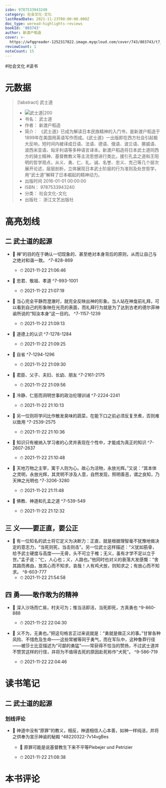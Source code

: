 ```yaml
---
isbn: 9787533943240
category: 社会文化-文化
lastReadDate: 2021-11-23T00:00:00.000Z
doc_type: weread-highlights-reviews
bookId: '803743'
author: 新渡户稻造
cover: >-
  https://wfqqreader-1252317822.image.myqcloud.com/cover/743/803743/t7_803743.jpg
reviewCount: 1
noteCount: 15
---
```

#社会文化 #读书
# 元数据
> [!abstract] 武士道
> - ![ 武士道|200](https://wfqqreader-1252317822.image.myqcloud.com/cover/743/803743/t7_803743.jpg)
> - 书名： 武士道
> - 作者： 新渡户稻造
> - 简介：     《武士道》已成为解读日本民族精神的入门书，是新渡户稻造于1899年在美国用英语写作而成。《武士道》一出版即在西方社会引起极大反响，短时间内被译成日语、法语、德语、俄语、波兰语、挪威语、波西米亚语、匈牙利语等多种语言译本。新渡户稻造将日本武士道同西方的骑士精神、基督教教义等主流思想进行类比，援引孔孟之道和王阳明的哲学观点，从义、勇、仁、礼、诚、名誉、忠义、克己等几个层次展开论述，层层剖析，立体展现日本武士阶层的行为准则及处世哲学，用“武士道”解释了日本崛起的精神动力。
> - 出版时间 2016-01-01 00:00:00
> - ISBN： 9787533943240
> - 分类： 社会文化-文化
> - 出版社： 浙江文艺出版社

# 高亮划线

## 二 武士道的起源


- 📌 禅”的目的在于确认一切现象的、甚至绝对本身背后的原则，从而让自己与之绝对和谐一致。 ^7-828-869
    - ⏱ 2021-11-22 21:06:46 

- 📌 忠君、敬祖、孝道 ^7-993-1001
    - ⏱ 2021-11-22 21:07:19 
 

- 📌 当心完全平静而澄澈时，就完全反映出神的形象。当人站在神龛前礼拜，可以看到自己的形象映在光亮的表面，而礼拜行为就是为了达到古老的德尔菲神谕所说的“知汝本身”这一目的。 ^7-1157-1239
    - ⏱ 2021-11-22 21:09:13 

- 📌 道德上的认识 ^7-1278-1284
    - ⏱ 2021-11-22 21:09:25 

- 📌 自省 ^7-1294-1296
    - ⏱ 2021-11-22 21:09:30 

- 📌 君臣、父子、夫妇、长幼、朋友 ^7-2161-2175
    - ⏱ 2021-11-22 21:09:56 

- 📌 冷静、仁慈而洞明世事的政治伦理训诫 ^7-2224-2241
    - ⏱ 2021-11-22 21:10:13 

- 📌 另一位则将学问比作散发臭味的蔬菜，在能下口之前必须反复烹煮，否则难以致用 ^7-2539-2575
    - ⏱ 2021-11-22 21:10:36 

- 📌 知识只有被纳入学习者的心灵并表现在个性中，才能成为真正的知识 ^7-2607-2637
    - ⏱ 2021-11-22 21:10:48 

- 📌 天地万物之主宰，寓于人则为心。故心为活物，永放光辉。”又说：“其本体之灵明，永放光辉，其灵明不涉及人意，自然发现，照明善恶，谓之良知，乃天神之光明也 ^7-3206-3280
    - ⏱ 2021-11-22 21:11:48 

- 📌 佛教、神道和孔孟之道 ^7-539-549
    - ⏱ 2021-11-22 21:12:32 
## 三 义——要正直，要公正


- 📌 有一位知名的武士将它定义为决断力：正直，就是根据理智毫不犹豫地做决定的意志力，“当死则死，当击则击”。另一位武士这样描述：“义犹如筋骨，给予武士硬度与高度——无骨，头不可立于椎；无义，虽有才学不足以立于世。”孟子说：“仁，人心也；义，人路也。”他同时也对义的衰落大发感慨：“舍其路而弗由，放其心而不知求，哀哉！人有鸡犬放，则知求之；有放心而不知求。 ^8-603-777
    - ⏱ 2021-11-22 21:54:58 
## 四 勇——敢作敢为的精神


- 📌 深入沙场而亡易，村夫可为；惟当活即活，当死即死，方真勇也 ^9-860-888
    - ⏱ 2021-11-22 22:04:30 

- 📌 义不为，无勇也。”把这句格言正过来说就是：“勇就是做正义的事。”甘冒各种风险、不惜危及生命——这些常被等同于勇气，而在军队中，这种鲁莽行径——被莎士比亚描述为“可鄙的勇猛”——常获得不恰当的赞扬，不过武士道并不赞赏这样的行径，并将为不值得去死的原因赴死称作“犬死”。 ^9-586-719
    - ⏱ 2021-11-22 22:04:46 
# 读书笔记

## 二 武士道的起源

### 划线评论
- 📌 神道中没有“原罪”的教义，相反，神道相信人心本善，如神一样纯洁，并将之供奉为宣示神谕的秘殿  ^48220322-7v14vgBes
    - 💭 原罪可能是说基督教生下来不平等Plebejer und Petrizier

    - ⏱ 2021-11-22 21:08:38
   
# 本书评论
